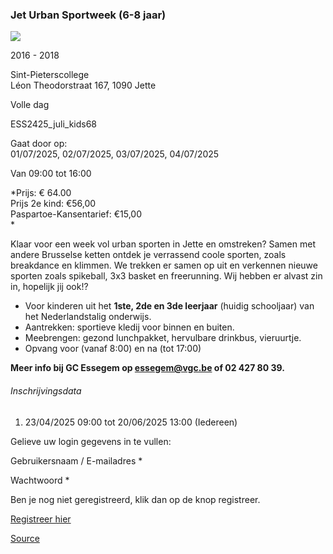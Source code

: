 ### Jet Urban Sportweek (6-8 jaar)

![](https://s3-eu-west-1.amazonaws.com/os-kwdo/prod/vgc/images/activity/63ff2d4967c96_f-4d1b3d0292284037bf5c2d5a5c81771d.png)

2016 - 2018

Sint-Pieterscollege  
Léon Theodorstraat 167, 1090 Jette

Volle dag

ESS2425_juli_kids68

Gaat door op:  
01/07/2025, 02/07/2025, 03/07/2025, 04/07/2025

Van 09:00 tot 16:00

*Prijs: € 64.00  
Prijs 2e kind: €56,00  
Paspartoe-Kansentarief: €15,00  
*

Klaar voor een week vol urban sporten in Jette en omstreken? Samen met andere Brusselse ketten ontdek je verrassend coole sporten, zoals breakdance en klimmen. We trekken er samen op uit en verkennen nieuwe sporten zoals spikeball, 3x3 basket en freerunning. Wij hebben er alvast zin in, hopelijk jij ook!?  

* Voor kinderen uit het **1ste, 2de en 3de leerjaar** (huidig schooljaar) van het Nederlandstalig onderwijs.
* Aantrekken: sportieve kledij voor binnen en buiten.
* Meebrengen: gezond lunchpakket, hervulbare drinkbus, vieruurtje.
* Opvang voor (vanaf 8:00) en na (tot 17:00)

**Meer info bij GC Essegem op essegem@vgc.be of 02 427 80 39.**  

###### Inschrijvingsdata

1.  23/04/2025 09:00 tot 20/06/2025 13:00 (Iedereen)

Gelieve uw login gegevens in te vullen:

Gebruikersnaam / E-mailadres \* 

Wachtwoord \* 

  

Ben je nog niet geregistreerd, klik dan op de knop registreer.

[Registreer hier](/registration)

[Source](https://tickets.vgc.be/activity/subscribe/ESS2425_juli_kids68)